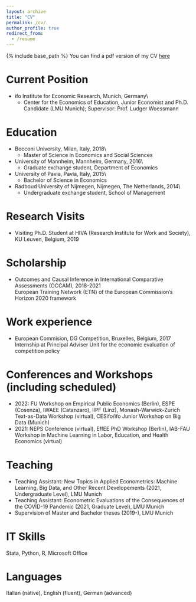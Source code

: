 ```yaml
---
layout: archive
title: "CV"
permalink: /cv/
author_profile: true
redirect_from:
  - /resume
---
```


{% include base_path %} 
You can find a pdf version of my CV [here](https://psancassani.github.io/files/cv_pietrosancassani.pdf)

Current Position
======
* ifo Institute for Economic Research, Munich, Germany\
	* Center for the Economics of Education,
	Junior Economist and Ph.D. Candidate (LMU Munich);
	Supervisor: Prof. Ludger Woessmann
	
Education
======
* Bocconi University, Milan, Italy, 2018\
	* Master of Science in Economics and Social Sciences
* University of Mannheim, Mannheim, Germany, 2016\
	* Graduate exchange student, Department of Economics
* University of Pavia, Pavia, Italy, 2015\
	* Bachelor of Science in Economics
* Radboud University of Nijmegen, Nijmegen, The Netherlands, 2014\
	* Undergraduate exchange student, School of Management

Research Visits
======
* Visiting Ph.D. Student at HIVA (Research Institute for Work and Society), KU Leuven, Belgium, 2019

Scholarship
======
* Outcomes and Causal Inference in International Comparative Assessments (OCCAM), 2018-2021\
	European Training Network (ETN) of the European Commission’s Horizon 2020 framework
	
Work experience
======
* European Commision, DG Competition, Bruxelles, Belgium, 2017\
	Internship at Principal Adviser Unit for the economic evaluation of competition policy 

Conferences and Workshops (including scheduled)
======
* 2022: FU Workshop on Empirical Public Economics (Berlin), ESPE (Cosenza), IWAEE (Catanzaro), IIPF (Linz), Monash-Warwick-Zurich Text-as-Data Workshop (virtual), CESifo/ifo Junior Workshop on Big Data (Munich)
* 2021: NEPS Conference (virtual), EffEE PhD Workshop (Berlin),  IAB-FAU Workshop in Machine Learning in Labor, Education, and Health Economics (virtual) 

Teaching
======
* Teaching Assistant: New Topics in Applied Econometrics: Machine Learning, Big Data, and Other Recent Developements (2021, Undergraduate Level), LMU Munich
* Teaching Assistant: Econometric Evaluations of the Consequences of the COVID-19 Pandemic (2021, Graduate Level), LMU Munich
* Supervision of Master and Bachelor theses (2019-), LMU Munich
  
IT Skills
======
Stata, Python, R, Microsoft Office

Languages
======
Italian (native), English (fluent), German (advanced)

